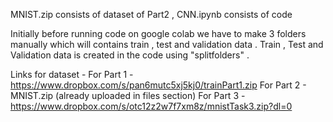 MNIST.zip consists of dataset of Part2 , CNN.ipynb consists of code

Initially before running code on google colab we have to make 3 folders manually which will contains train , test and validation data . Train , Test and Validation data is created in the code using "splitfolders" . 

Links for dataset  - 
For Part 1 - https://www.dropbox.com/s/pan6mutc5xj5kj0/trainPart1.zip
For Part 2 - MNIST.zip (already uploaded in files section)
For Part 3 - https://www.dropbox.com/s/otc12z2w7f7xm8z/mnistTask3.zip?dl=0
